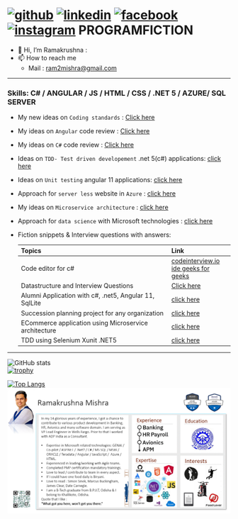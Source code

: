 
# [<img src='https://cdn.jsdelivr.net/npm/simple-icons@3.0.1/icons/github.svg' alt='github' height='40'>](https://github.com/programfiction)  [<img src='https://cdn.jsdelivr.net/npm/simple-icons@3.0.1/icons/linkedin.svg' alt='linkedin' height='40'>](https://www.linkedin.com/in/iamramakrushna/)  [<img src='https://cdn.jsdelivr.net/npm/simple-icons@3.0.1/icons/facebook.svg' alt='facebook' height='40'>](https://www.facebook.com/ram2mishra)  [<img src='https://cdn.jsdelivr.net/npm/simple-icons@3.0.1/icons/instagram.svg' alt='instagram' height='40'>](https://www.instagram.com/irammishra/)  PROGRAMFICTION


- 👋 Hi, I’m Ramakrushna :
- 📫 How to reach me 
  - Mail : ram2mishra@gmail.com
 
---

### Skills: C# / ANGULAR / JS / HTML / CSS / .NET 5 / AZURE/ SQL SERVER
- My new ideas on `Coding standards` : [Click here](https://github.com/programfiction/programfiction/blob/master/BriefCodeReview.md) 
- My ideas on `Angular` code review : [Click here](https://github.com/programfiction/programfiction/blob/master/AngCodeReview.md)
- My ideas on `C#` code review : [Click here](https://github.com/programfiction/programfiction/blob/master/CSharpCodeReview.md)
- Ideas on `TDD- Test driven developement` .net 5(c#) applications: [click here](https://github.com/programfiction/programfiction/blob/master/UnitestCSharp.md)
- Ideas on `Unit testing` angular 11 applications: [click here](https://github.com/programfiction/programfiction/blob/master/UnitestAngular.md)
- Approach for `server less` website in `Azure` : [click here](https://github.com/programfiction/programfiction/blob/master/ServerLessApp.md)
- My ideas on `Microservice architecture` : [click here](https://github.com/programfiction/programfiction/blob/master/MicroServiceArchitecture.md)
- Approach for `data science` with Microsoft technologies : [click here](https://github.com/programfiction/programfiction/blob/master/DataScience.md)
- Fiction snippets & Interview questions with answers:

    | Topics | Link   |
    | ---   | --- | 
    | Code editor for c# | [codeinterview.io](https://codeinterview.io/)<br /> [ide geeks for geeks](https://ide.geeksforgeeks.org/)|
    | Datastructure and Interview Questions | [Click here](https://github.com/programfiction/FictionSnippets) |
    | Alumni Application with c#, .net5, Angular 11, SqlLite | [click here](https://github.com/programfiction/Alumni-App) |
    | Succession planning project for any organization | [click here](https://github.com/programfiction/programfiction/blob/master/SuccessionPlanning.md) |
    | ECommerce application using Microservice architecture | [click here](https://github.com/programfiction/FictionShoppingCart/blob/main/README.md) |
    | TDD using Selenium Xunit .NET5 | [click here](https://github.com/programfiction/FictionTestableCode) |
---

![GitHub stats](https://github-readme-stats.vercel.app/api?username=programfiction&show_icons=true)  
[![trophy](https://github-profile-trophy.vercel.app/?username=programfiction)](https://github.com/programfiction)

[![Top Langs](https://github-readme-stats.vercel.app/api/top-langs/?username=programfiction)](https://github.com/programfiction/)
![Profile](https://github.com/programfiction/programfiction/blob/master/1.PNG)
